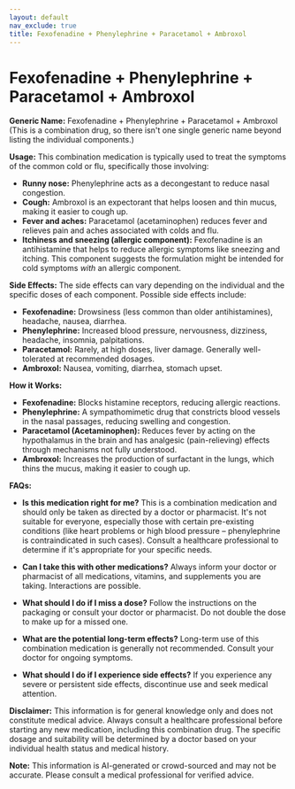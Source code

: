 ```yaml
---
layout: default
nav_exclude: true
title: Fexofenadine + Phenylephrine + Paracetamol + Ambroxol
---
```


# Fexofenadine + Phenylephrine + Paracetamol + Ambroxol

**Generic Name:**  Fexofenadine + Phenylephrine + Paracetamol + Ambroxol (This is a combination drug, so there isn't one single generic name beyond listing the individual components.)


**Usage:** This combination medication is typically used to treat the symptoms of the common cold or flu, specifically those involving:

* **Runny nose:** Phenylephrine acts as a decongestant to reduce nasal congestion.
* **Cough:** Ambroxol is an expectorant that helps loosen and thin mucus, making it easier to cough up.
* **Fever and aches:** Paracetamol (acetaminophen) reduces fever and relieves pain and aches associated with colds and flu.
* **Itchiness and sneezing (allergic component):** Fexofenadine is an antihistamine that helps to reduce allergic symptoms like sneezing and itching.  This component suggests the formulation might be intended for cold symptoms *with* an allergic component.


**Side Effects:** The side effects can vary depending on the individual and the specific doses of each component. Possible side effects include:

* **Fexofenadine:** Drowsiness (less common than older antihistamines), headache, nausea, diarrhea.
* **Phenylephrine:**  Increased blood pressure, nervousness, dizziness, headache, insomnia, palpitations.
* **Paracetamol:**  Rarely, at high doses, liver damage.  Generally well-tolerated at recommended dosages.
* **Ambroxol:** Nausea, vomiting, diarrhea, stomach upset.


**How it Works:**

* **Fexofenadine:** Blocks histamine receptors, reducing allergic reactions.
* **Phenylephrine:**  A sympathomimetic drug that constricts blood vessels in the nasal passages, reducing swelling and congestion.
* **Paracetamol (Acetaminophen):** Reduces fever by acting on the hypothalamus in the brain and has analgesic (pain-relieving) effects through mechanisms not fully understood.
* **Ambroxol:**  Increases the production of surfactant in the lungs, which thins the mucus, making it easier to cough up.


**FAQs:**

* **Is this medication right for me?** This is a combination medication and should only be taken as directed by a doctor or pharmacist.  It's not suitable for everyone, especially those with certain pre-existing conditions (like heart problems or high blood pressure – phenylephrine is contraindicated in such cases).  Consult a healthcare professional to determine if it's appropriate for your specific needs.

* **Can I take this with other medications?**  Always inform your doctor or pharmacist of all medications, vitamins, and supplements you are taking.  Interactions are possible.

* **What should I do if I miss a dose?**  Follow the instructions on the packaging or consult your doctor or pharmacist.  Do not double the dose to make up for a missed one.

* **What are the potential long-term effects?**  Long-term use of this combination medication is generally not recommended.  Consult your doctor for ongoing symptoms.

* **What should I do if I experience side effects?**  If you experience any severe or persistent side effects, discontinue use and seek medical attention.

**Disclaimer:** This information is for general knowledge only and does not constitute medical advice.  Always consult a healthcare professional before starting any new medication, including this combination drug.  The specific dosage and suitability will be determined by a doctor based on your individual health status and medical history.


**Note:** This information is AI-generated or crowd-sourced and may not be accurate. Please consult a medical professional for verified advice.